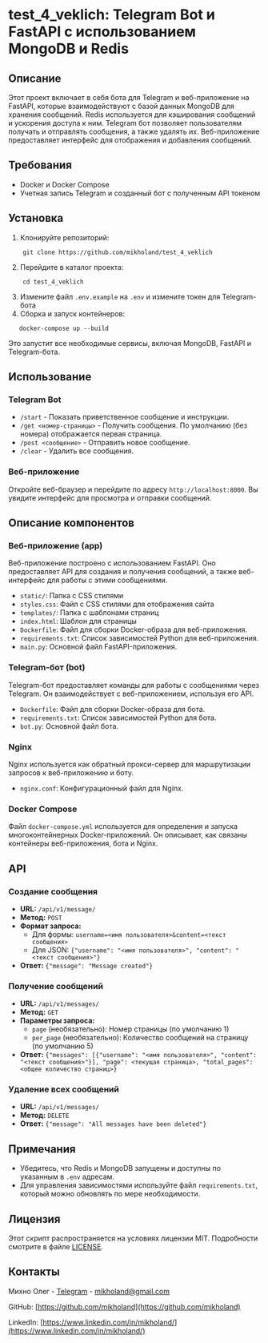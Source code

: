 # test_4_veklich: Telegram Bot и FastAPI с использованием MongoDB и Redis

## Описание

Этот проект включает в себя бота для Telegram и веб-приложение на FastAPI,
которые взаимодействуют с базой данных MongoDB для хранения сообщений.
Redis используется для кэширования сообщений и ускорения доступа к ним.
Telegram бот позволяет пользователям получать и отправлять сообщения, а
также удалять их. Веб-приложение предоставляет интерфейс для отображения
и добавления сообщений.

## Требования

- Docker и Docker Compose
- Учетная запись Telegram и созданный бот с полученным API токеном

## Установка

1. Клонируйте репозиторий:
```
    git clone https://github.com/mikholand/test_4_veklich
```
2. Перейдите в каталог проекта:
```
    cd test_4_veklich
```
3. Измените файл `.env.example` на `.env` и измените токен для Telegram-бота
4. Сборка и запуск контейнеров:
```
   docker-compose up --build
```
   Это запустит все необходимые сервисы, включая MongoDB, FastAPI и
   Telegram-бота.


## Использование

### Telegram Bot

- `/start` - Показать приветственное сообщение и инструкции.
- `/get <номер-страницы>` - Получить сообщения. По умолчанию (без номера)
отображается первая страница.
- `/post <сообщение>` - Отправить новое сообщение.
- `/clear` - Удалить все сообщения.

### Веб-приложение

Откройте веб-браузер и перейдите по адресу `http://localhost:8000`. Вы увидите
интерфейс для просмотра и отправки сообщений.

## Описание компонентов

### Веб-приложение (app)

Веб-приложение построено с использованием FastAPI. Оно предоставляет API для создания и получения сообщений, а также веб-интерфейс для работы с этими сообщениями. 

- `static/`: Папка с CSS стилями
- `styles.css`: Файл с CSS стилями для отображения сайта
- `templates/`: Папка с шаблонами страниц
- `index.html`: Шаблон для страницы
- `Dockerfile`: Файл для сборки Docker-образа для веб-приложения.
- `requirements.txt`: Список зависимостей Python для веб-приложения.
- `main.py`: Основной файл FastAPI-приложения.

### Telegram-бот (bot)

Telegram-бот предоставляет команды для работы с сообщениями через Telegram. Он взаимодействует с веб-приложением, используя его API.

- `Dockerfile`: Файл для сборки Docker-образа для бота.
- `requirements.txt`: Список зависимостей Python для бота.
- `bot.py`: Основной файл бота.

### Nginx

Nginx используется как обратный прокси-сервер для маршрутизации запросов к веб-приложению и боту.

- `nginx.conf`: Конфигурационный файл для Nginx.

### Docker Compose

Файл `docker-compose.yml` используется для определения и запуска многоконтейнерных Docker-приложений. Он описывает, как связаны контейнеры веб-приложения, бота и Nginx.

## API

### Создание сообщения

- **URL:** `/api/v1/message/`
- **Метод:** `POST`
- **Формат запроса:**
    - Для формы: `username=<имя пользователя>&content=<текст сообщения>`
    - Для JSON: `{"username": "<имя пользователя>", "content": "<текст сообщения>"}`
- **Ответ:** `{"message": "Message created"}`

### Получение сообщений

- **URL:** `/api/v1/messages/`
- **Метод:** `GET`
- **Параметры запроса:**
    - `page` (необязательно): Номер страницы (по умолчанию 1)
    - `per_page` (необязательно): Количество сообщений на страницу (по умолчанию 5)
- **Ответ:** `{"messages": [{"username": "<имя пользователя>", "content": "<текст сообщения>"}], "page": <текущая страница>, "total_pages": <общее количество страниц>}`

### Удаление всех сообщений

- **URL:** `/api/v1/messages/`
- **Метод:** `DELETE`
- **Ответ:** `{"message": "All messages have been deleted"}`

## Примечания

- Убедитесь, что Redis и MongoDB запущены и доступны по указанным в `.env`
адресам.
- Для управления зависимостями используйте файл `requirements.txt`, который
можно обновлять по мере необходимости.

## Лицензия
Этот скрипт распространяется на условиях лицензии MIT. 
Подробности смотрите в файле
[LICENSE](https://github.com/mikholand/test_4_veklich/blob/master/LICENSE).

## Контакты
Михно Олег - [Telegram](https://t.me/mikholand) - mikholand@gmail.com

GitHub: [https://github.com/mikholand](https://github.com/mikholand)

LinkedIn: [https://www.linkedin.com/in/mikholand/](https://www.linkedin.com/in/mikholand/)
